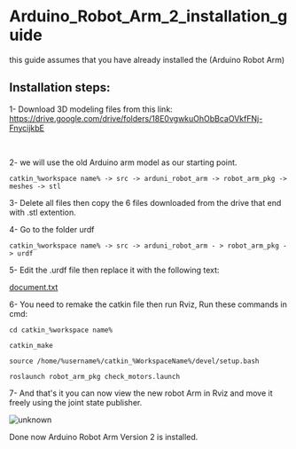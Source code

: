 # Arduino_Robot_Arm_2_installation_guide


  this guide assumes that you have already installed the (Arduino Robot Arm)
   


## Installation steps: 

1- Download 3D modeling files from this link: https://drive.google.com/drive/folders/18E0vgwkuOhObBcaOVkfFNj-FnycijkbE
    
</br>

2- we will use the old Arduino arm model as our starting point. 

    catkin_%workspace name% -> src -> arduni_robot_arm -> robot_arm_pkg -> meshes -> stl
    
    
3- Delete all files then copy the 6 files downloaded from the drive that end with .stl extention.


4- Go to the folder urdf

    catkin_%workspace name% -> src -> arduni_robot_arm - > robot_arm_pkg -> urdf
    
5- Edit the .urdf file then replace it with the following text: 

  [document.txt](https://github.com/iaama5005/Arduino_Robot_Arm_V2_installation_guide/files/9332406/document.txt)

   
6- You need to remake the catkin file then run Rviz, Run these commands in cmd: 

    cd catkin_%workspace name%
    
    catkin_make
    
    source /home/%username%/catkin_%WorkspaceName%/devel/setup.bash
    
    roslaunch robot_arm_pkg check_motors.launch

7- And that's it you can now view the new robot Arm in Rviz and move it freely using the joint state publisher.

![unknown](https://user-images.githubusercontent.com/91455733/184518859-405a4432-f5bf-4acd-8ec4-323216601288.png)



Done now Arduino Robot Arm Version 2 is installed.
  
